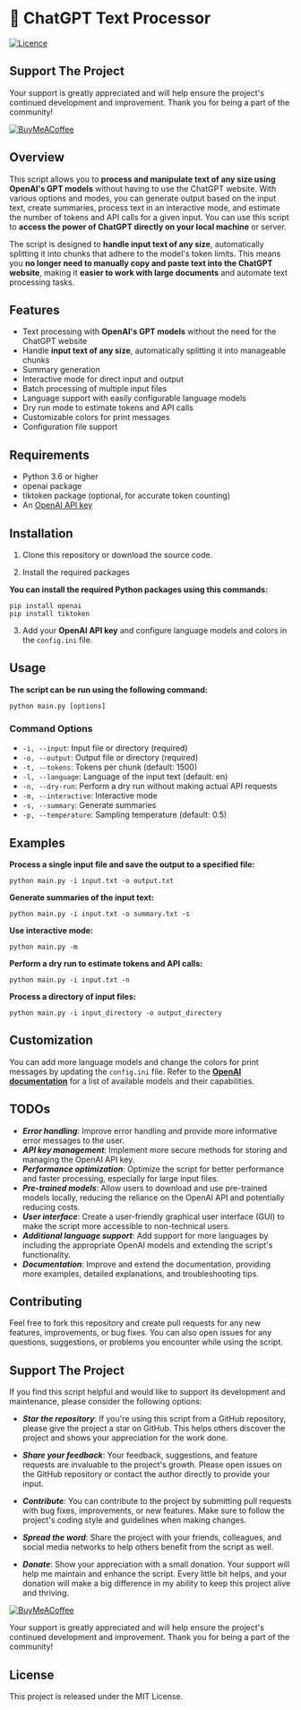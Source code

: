 # 🤖 ChatGPT Text Processor

[![Licence](https://img.shields.io/github/license/Ileriayo/markdown-badges?style=for-the-badge)](./LICENSE)

## Support The Project

Your support is greatly appreciated and will help ensure the project's continued development and improvement. Thank you for being a part of the community!

[![BuyMeACoffee](https://img.shields.io/badge/Buy%20Me%20a%20Coffee-ffdd00?style=for-the-badge&logo=buy-me-a-coffee&logoColor=black)](https://bmc.link/mnestorov)

## Overview

This script allows you to **process and manipulate text of any size using OpenAI's GPT models** without having to use the ChatGPT website. With various options and modes, you can generate output based on the input text, create summaries, process text in an interactive mode, and estimate the number of tokens and API calls for a given input. You can use this script to **access the power of ChatGPT directly on your local machine** or server.

The script is designed to **handle input text of any size**, automatically splitting it into chunks that adhere to the model's token limits. This means you **no longer need to manually copy and paste text into the ChatGPT website**, making it **easier to work with large documents** and automate text processing tasks.

## Features

- Text processing with **OpenAI's GPT models** without the need for the ChatGPT website
- Handle **input text of any size**, automatically splitting it into manageable chunks
- Summary generation
- Interactive mode for direct input and output
- Batch processing of multiple input files
- Language support with easily configurable language models
- Dry run mode to estimate tokens and API calls
- Customizable colors for print messages
- Configuration file support

## Requirements

- Python 3.6 or higher
- openai package
- tiktoken package (optional, for accurate token counting)
- An [OpenAI API key](https://platform.openai.com/account/api-keys)

## Installation

1. Clone this repository or download the source code.

2. Install the required packages

**You can install the required Python packages using this commands:**

```
pip install openai
pip install tiktoken
```

3. Add your **OpenAI API key** and configure language models and colors in the `config.ini` file.

## Usage

**The script can be run using the following command:**

```
python main.py [options]
```

### Command Options

- `-i, --input`: Input file or directory (required)
- `-o, --output`: Output file or directory (required)
- `-t, --tokens`: Tokens per chunk (default: 1500)
- `-l, --language`: Language of the input text (default: en)
- `-n, --dry-run`: Perform a dry run without making actual API requests
- `-m, --interactive`: Interactive mode
- `-s, --summary`: Generate summaries
- `-p, --temperature`: Sampling temperature (default: 0.5)

## Examples

**Process a single input file and save the output to a specified file:**

```
python main.py -i input.txt -o output.txt
```

**Generate summaries of the input text:**

```
python main.py -i input.txt -o summary.txt -s
```

**Use interactive mode:**

```
python main.py -m
```

**Perform a dry run to estimate tokens and API calls:**

```
python main.py -i input.txt -n
```

**Process a directory of input files:**

```
python main.py -i input_directory -o output_directory
```

## Customization

You can add more language models and change the colors for print messages by updating the `config.ini` file. Refer to the **[OpenAI documentation](https://platform.openai.com/docs/models)** for a list of available models and their capabilities.

## TODOs

- **_Error handling_**: Improve error handling and provide more informative error messages to the user.
- **_API key management_**: Implement more secure methods for storing and managing the OpenAI API key.
- **_Performance optimization_**: Optimize the script for better performance and faster processing, especially for large input files.
- **_Pre-trained models_**: Allow users to download and use pre-trained models locally, reducing the reliance on the OpenAI API and potentially reducing costs.
- **_User interface_**: Create a user-friendly graphical user interface (GUI) to make the script more accessible to non-technical users.
- **_Additional language support_**: Add support for more languages by including the appropriate OpenAI models and extending the script's functionality.
- **_Documentation_**: Improve and extend the documentation, providing more examples, detailed explanations, and troubleshooting tips.

## Contributing

Feel free to fork this repository and create pull requests for any new features, improvements, or bug fixes. You can also open issues for any questions, suggestions, or problems you encounter while using the script.

## Support The Project

If you find this script helpful and would like to support its development and maintenance, please consider the following options:

- **_Star the repository_**: If you're using this script from a GitHub repository, please give the project a star on GitHub. This helps others discover the project and shows your appreciation for the work done.

- **_Share your feedback_**: Your feedback, suggestions, and feature requests are invaluable to the project's growth. Please open issues on the GitHub repository or contact the author directly to provide your input.

- **_Contribute_**: You can contribute to the project by submitting pull requests with bug fixes, improvements, or new features. Make sure to follow the project's coding style and guidelines when making changes.

- **_Spread the word_**: Share the project with your friends, colleagues, and social media networks to help others benefit from the script as well.

- **_Donate_**: Show your appreciation with a small donation. Your support will help me maintain and enhance the script. Every little bit helps, and your donation will make a big difference in my ability to keep this project alive and thriving.

[![BuyMeACoffee](https://img.shields.io/badge/Buy%20Me%20a%20Coffee-ffdd00?style=for-the-badge&logo=buy-me-a-coffee&logoColor=black)](https://bmc.link/mnestorov)

Your support is greatly appreciated and will help ensure the project's continued development and improvement. Thank you for being a part of the community!

## License

This project is released under the MIT License.